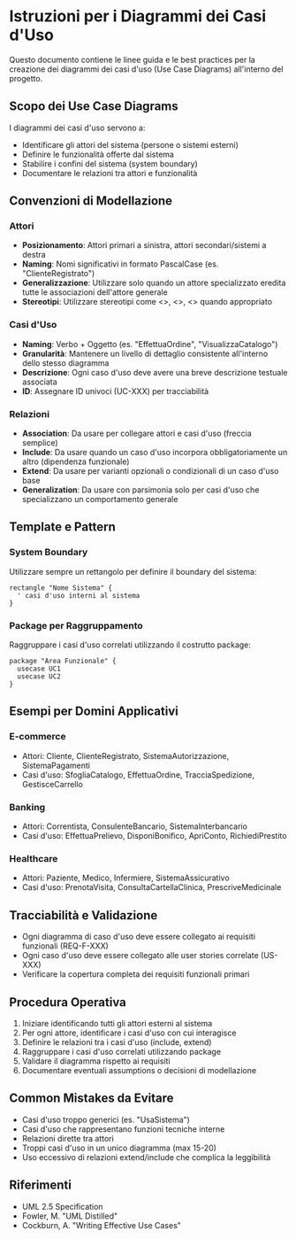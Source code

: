 # Istruzioni per i Diagrammi dei Casi d'Uso

Questo documento contiene le linee guida e le best practices per la creazione dei diagrammi dei casi d'uso (Use Case Diagrams) all'interno del progetto.

## Scopo dei Use Case Diagrams

I diagrammi dei casi d'uso servono a:
- Identificare gli attori del sistema (persone o sistemi esterni)
- Definire le funzionalità offerte dal sistema
- Stabilire i confini del sistema (system boundary)
- Documentare le relazioni tra attori e funzionalità

## Convenzioni di Modellazione

### Attori

- **Posizionamento**: Attori primari a sinistra, attori secondari/sistemi a destra
- **Naming**: Nomi significativi in formato PascalCase (es. "ClienteRegistrato")
- **Generalizzazione**: Utilizzare solo quando un attore specializzato eredita tutte le associazioni dell'attore generale
- **Stereotipi**: Utilizzare stereotipi come <<system>>, <<human>>, <<device>> quando appropriato

### Casi d'Uso

- **Naming**: Verbo + Oggetto (es. "EffettuaOrdine", "VisualizzaCatalogo")
- **Granularità**: Mantenere un livello di dettaglio consistente all'interno dello stesso diagramma
- **Descrizione**: Ogni caso d'uso deve avere una breve descrizione testuale associata
- **ID**: Assegnare ID univoci (UC-XXX) per tracciabilità

### Relazioni

- **Association**: Da usare per collegare attori e casi d'uso (freccia semplice)
- **Include**: Da usare quando un caso d'uso incorpora obbligatoriamente un altro (dipendenza funzionale)
- **Extend**: Da usare per varianti opzionali o condizionali di un caso d'uso base
- **Generalization**: Da usare con parsimonia solo per casi d'uso che specializzano un comportamento generale

## Template e Pattern

### System Boundary

Utilizzare sempre un rettangolo per definire il boundary del sistema:

```plantuml
rectangle "Nome Sistema" {
  ' casi d'uso interni al sistema
}
```

### Package per Raggruppamento

Raggruppare i casi d'uso correlati utilizzando il costrutto package:

```plantuml
package "Area Funzionale" {
  usecase UC1
  usecase UC2
}
```

## Esempi per Domini Applicativi

### E-commerce

- Attori: Cliente, ClienteRegistrato, SistemaAutorizzazione, SistemaPagamenti
- Casi d'uso: SfogliaCatalogo, EffettuaOrdine, TracciaSpedizione, GestisceCarrello

### Banking

- Attori: Correntista, ConsulenteBancario, SistemaInterbancario
- Casi d'uso: EffettuaPrelievo, DisponiBonifico, ApriConto, RichiediPrestito

### Healthcare

- Attori: Paziente, Medico, Infermiere, SistemaAssicurativo
- Casi d'uso: PrenotaVisita, ConsultaCartellaClinica, PrescriveMedicinale

## Tracciabilità e Validazione

- Ogni diagramma di caso d'uso deve essere collegato ai requisiti funzionali (REQ-F-XXX)
- Ogni caso d'uso deve essere collegato alle user stories correlate (US-XXX)
- Verificare la copertura completa dei requisiti funzionali primari

## Procedura Operativa

1. Iniziare identificando tutti gli attori esterni al sistema
2. Per ogni attore, identificare i casi d'uso con cui interagisce
3. Definire le relazioni tra i casi d'uso (include, extend)
4. Raggruppare i casi d'uso correlati utilizzando package
5. Validare il diagramma rispetto ai requisiti
6. Documentare eventuali assumptions o decisioni di modellazione

## Common Mistakes da Evitare

- Casi d'uso troppo generici (es. "UsaSistema")
- Casi d'uso che rappresentano funzioni tecniche interne
- Relazioni dirette tra attori
- Troppi casi d'uso in un unico diagramma (max 15-20)
- Uso eccessivo di relazioni extend/include che complica la leggibilità

## Riferimenti

- UML 2.5 Specification
- Fowler, M. "UML Distilled"
- Cockburn, A. "Writing Effective Use Cases"
